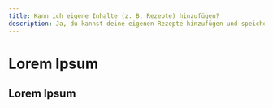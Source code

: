 ```yaml
---
title: Kann ich eigene Inhalte (z. B. Rezepte) hinzufügen?
description: Ja, du kannst deine eigenen Rezepte hinzufügen und speichern. Diese können ebenfalls angepasst und mit der Community geteilt werden.
---
```


# Lorem Ipsum

## Lorem Ipsum
